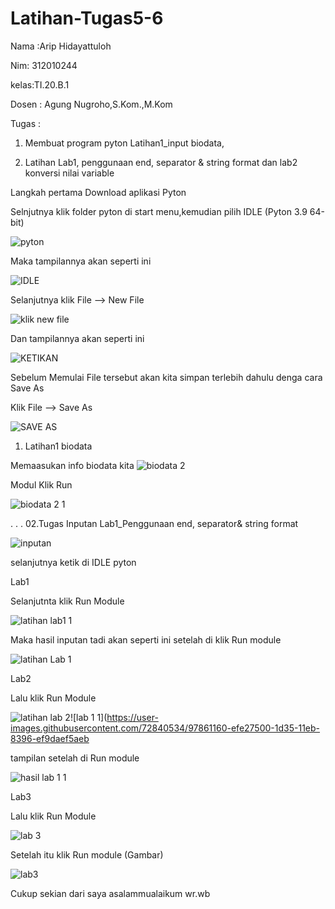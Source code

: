 # Latihan-Tugas5-6
Nama  :Arip Hidayattuloh

Nim: 312010244

kelas:TI.20.B.1

Dosen : Agung Nugroho,S.Kom.,M.Kom

Tugas : 

01. Membuat program pyton Latihan1_input biodata, 

02. Latihan Lab1, penggunaan end, separator & string format dan lab2 konversi nilai variable

Langkah pertama Download aplikasi Pyton


Selnjutnya klik folder pyton di start menu,kemudian pilih IDLE (Pyton 3.9 64-bit)

![pyton](https://user-images.githubusercontent.com/72840534/97858536-df300000-1d31-11eb-93bd-686873e56aee.png)

Maka tampilannya akan seperti ini

![IDLE](https://user-images.githubusercontent.com/72840534/97961434-e87aa480-1de5-11eb-9b97-5fbeb6252be9.png)

Selanjutnya klik File --> New File

![klik new file](https://user-images.githubusercontent.com/72840534/97858781-3f26a680-1d32-11eb-955f-8891f86f4043.png)

Dan tampilannya akan seperti ini 

![KETIKAN](https://user-images.githubusercontent.com/72840534/97961743-72c30880-1de6-11eb-926e-e05d52762a03.png)

Sebelum Memulai File tersebut akan kita simpan terlebih dahulu denga cara Save As

Klik File --> Save As

![SAVE AS](https://user-images.githubusercontent.com/72840534/97961990-d816f980-1de6-11eb-9920-f0dc78e3af15.png)

01. Latihan1 biodata

Memaasukan info biodata kita
![biodata 2](https://user-images.githubusercontent.com/72840534/97970632-5ded7180-1df4-11eb-97ef-b30c7aef74e4.png)

Modul Klik Run

![biodata 2 1](https://user-images.githubusercontent.com/72840534/97970694-7f4e5d80-1df4-11eb-977a-d984a1cdbe63.png)




.
.
.
02.Tugas Inputan Lab1_Penggunaan end, separator& string format


![inputan](https://user-images.githubusercontent.com/72840534/97859699-911bfc00-1d33-11eb-9ef1-b8b392ab5c65.png)


selanjutnya ketik di IDLE pyton

Lab1

Selanjutnta klik Run Module

![latihan lab1 1](https://user-images.githubusercontent.com/72840534/97859845-bf99d700-1d33-11eb-9775-469149a916b6.png)

Maka hasil inputan tadi akan seperti ini setelah di klik Run module

![latihan Lab 1](https://user-images.githubusercontent.com/72840534/97860129-2dde9980-1d34-11eb-8cf7-d7809e1f35a4.png)

Lab2

Lalu klik Run Module

![latihan lab 2](https://user-images.githubusercontent.com/72840534/97860252-6b432700-1d34-11eb-94da-e6cab64ca530.png)![lab 1 1](https://user-images.githubusercontent.com/72840534/97861160-efe27500-1d35-11eb-8396-ef9daef5aeb


tampilan setelah di Run  module

![hasil lab 1 1](https://user-images.githubusercontent.com/72840534/97968191-e1a55f00-1df0-11eb-8772-872f8b0d226e.png)

Lab3

Lalu klik Run Module

![lab 3](https://user-images.githubusercontent.com/72840534/97968382-2630fa80-1df1-11eb-81b6-f832cb4a2b44.png)



Setelah itu klik Run module
(Gambar)

![lab3](https://user-images.githubusercontent.com/72840534/97968432-3648da00-1df1-11eb-87b5-1c7cfc457adf.png)




Cukup sekian dari saya asalammualaikum wr.wb
